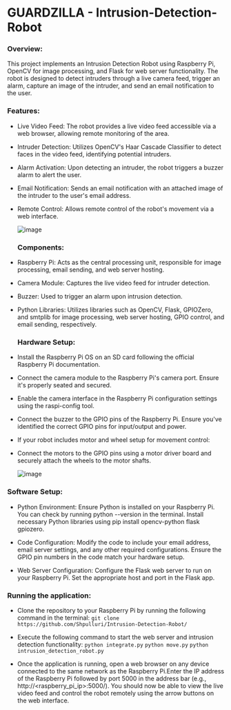 # GUARDZILLA - Intrusion-Detection-Robot
### Overview:
This project implements an Intrusion Detection Robot using Raspberry Pi, OpenCV for image processing, and Flask for web server functionality. The robot is designed to detect intruders through a live camera feed, trigger an alarm, capture an image of the intruder, and send an email notification to the user.

### Features:
- Live Video Feed: The robot provides a live video feed accessible via a web browser, allowing remote monitoring of the area.
- Intruder Detection: Utilizes OpenCV's Haar Cascade Classifier to detect faces in the video feed, identifying potential intruders.
- Alarm Activation: Upon detecting an intruder, the robot triggers a buzzer alarm to alert the user.
- Email Notification: Sends an email notification with an attached image of the intruder to the user's email address.
- Remote Control: Allows remote control of the robot's movement via a web interface.
  
  ![image](https://github.com/Shpulluri/Intrusion-Detection-Robot/assets/93041504/f9c7a4fd-94c5-4f58-a827-2db0c7360521)

  ### Components:
- Raspberry Pi: Acts as the central processing unit, responsible for image processing, email sending, and web server hosting.
- Camera Module: Captures the live video feed for intruder detection.
- Buzzer: Used to trigger an alarm upon intrusion detection.
- Python Libraries: Utilizes libraries such as OpenCV, Flask, GPIOZero, and smtplib for image processing, web server hosting, GPIO control, and email sending, respectively.

  ### Hardware Setup:
- Install the Raspberry Pi OS on an SD card following the official Raspberry Pi documentation.  
- Connect the camera module to the Raspberry Pi's camera port. Ensure it's properly seated and secured.
- Enable the camera interface in the Raspberry Pi configuration settings using the raspi-config tool.
- Connect the buzzer to the GPIO pins of the Raspberry Pi. Ensure you've identified the correct GPIO pins for input/output and power.
- If your robot includes motor and wheel setup for movement control:
- Connect the motors to the GPIO pins using a motor driver board and securely attach the wheels to the motor shafts.

  ![image](https://github.com/Shpulluri/Intrusion-Detection-Robot/assets/93041504/5306f477-e9e4-4ae5-a5bb-922efea12694)
  

### Software Setup:
- Python Environment:
  Ensure Python is installed on your Raspberry Pi. You can check by running python --version in the terminal.
  Install necessary Python libraries using pip install opencv-python flask gpiozero.
  
- Code Configuration:
  Modify the code to include your email address, email server settings, and any other required configurations.
  Ensure the GPIO pin numbers in the code match your hardware setup.
  
- Web Server Configuration:
  Configure the Flask web server to run on your Raspberry Pi. Set the appropriate host and port in the Flask app.


### Running the application:
- Clone the repository to your Raspberry Pi by running the following command in the terminal:
  ```git clone https://github.com/Shpulluri/Intrusion-Detection-Robot/```

- Execute the following command to start the web server and intrusion detection functionality:
  ```python integrate.py```
  ```python move.py```
  ```python intrusion_detection_robot.py```

- Once the application is running, open a web browser on any device connected to the same network as the Raspberry Pi.Enter the IP address of the Raspberry Pi followed by port 5000 in the address bar (e.g.,     
  http://<raspberry_pi_ip>:5000/). You should now be able to view the live video feed and control the robot remotely using the arrow buttons on the web interface.


